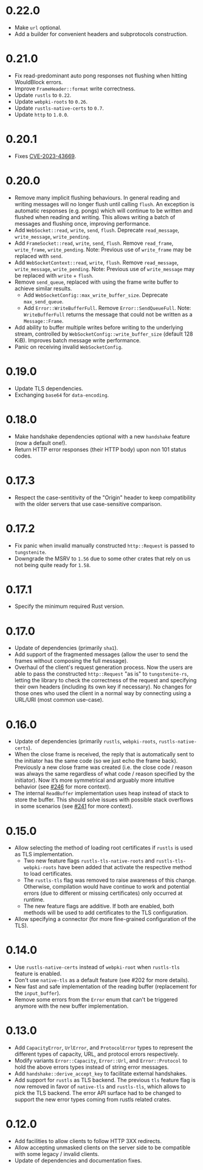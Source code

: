 # 0.22.0
- Make `url` optional.
- Add a builder for convenient headers and subprotocols construction.

# 0.21.0
- Fix read-predominant auto pong responses not flushing when hitting WouldBlock errors.
- Improve `FrameHeader::format` write correctness.
- Update `rustls` to `0.22`.
- Update `webpki-roots` to `0.26`.
- Update `rustls-native-certs` to `0.7`.
- Update `http` to `1.0.0`.

# 0.20.1
- Fixes [CVE-2023-43669](https://github.com/snapview/tungstenite-rs/pull/379).

# 0.20.0
- Remove many implicit flushing behaviours. In general reading and writing messages will no 
  longer flush until calling `flush`. An exception is automatic responses (e.g. pongs) 
  which will continue to be written and flushed when reading and writing.
  This allows writing a batch of messages and flushing once, improving performance.
- Add `WebSocket::read`, `write`, `send`, `flush`. Deprecate `read_message`, `write_message`, `write_pending`.
- Add `FrameSocket::read`, `write`, `send`, `flush`. Remove `read_frame`, `write_frame`, `write_pending`. 
  Note: Previous use of `write_frame` may be replaced with `send`.
- Add `WebSocketContext::read`, `write`, `flush`. Remove `read_message`, `write_message`, `write_pending`.
  Note: Previous use of `write_message` may be replaced with `write` + `flush`.
- Remove `send_queue`, replaced with using the frame write buffer to achieve similar results.
  * Add `WebSocketConfig::max_write_buffer_size`. Deprecate `max_send_queue`.
  * Add `Error::WriteBufferFull`. Remove `Error::SendQueueFull`.
    Note: `WriteBufferFull` returns the message that could not be written as a `Message::Frame`.
- Add ability to buffer multiple writes before writing to the underlying stream, controlled by
  `WebSocketConfig::write_buffer_size` (default 128 KiB). Improves batch message write performance.
- Panic on receiving invalid `WebSocketConfig`.

# 0.19.0

- Update TLS dependencies.
- Exchanging `base64` for `data-encoding`.

# 0.18.0

- Make handshake dependencies optional with a new `handshake` feature (now a default one!).
- Return HTTP error responses (their HTTP body) upon non 101 status codes.

# 0.17.3

- Respect the case-sentitivity of the "Origin" header to keep compatibility with the older servers that use case-sensitive comparison.

# 0.17.2

- Fix panic when invalid manually constructed `http::Request` is passed to `tungstenite`.
- Downgrade the MSRV to `1.56` due to some other crates that rely on us not being quite ready for `1.58`.

# 0.17.1

- Specify the minimum required Rust version.

# 0.17.0

- Update of dependencies (primarily `sha1`).
- Add support of the fragmented messages (allow the user to send the frames without composing the full message).
- Overhaul of the client's request generation process. Now the users are able to pass the constructed `http::Request` "as is" to `tungstenite-rs`, letting the library to check the correctness of the request and specifying their own headers (including its own key if necessary). No changes for those ones who used the client in a normal way by connecting using a URL/URI (most common use-case).

# 0.16.0

- Update of dependencies (primarily `rustls`, `webpki-roots`, `rustls-native-certs`).
- When the close frame is received, the reply that is automatically sent to the initiator has the same code (so we just echo the frame back). Previously a new close frame was created (i.e. the close code / reason was always the same regardless of what code / reason specified by the initiator). Now it’s more symmetrical and arguably more intuitive behavior (see [#246](https://github.com/snapview/tungstenite-rs/pull/246) for more context).
- The internal `ReadBuffer` implementation uses heap instead of stack to store the buffer. This should solve issues with possible stack overflows in some scenarios (see [#241](https://github.com/snapview/tungstenite-rs/pull/241) for more context).

# 0.15.0

- Allow selecting the method of loading root certificates if `rustls` is used as TLS implementation.
  - Two new feature flags `rustls-tls-native-roots` and `rustls-tls-webpki-roots` have been added
    that activate the respective method to load certificates.
  - The `rustls-tls` flag was removed to raise awareness of this change. Otherwise, compilation
    would have continue to work and potential errors (due to different or missing certificates)
    only occurred at runtime.
  - The new feature flags are additive. If both are enabled, both methods will be used to add
    certificates to the TLS configuration.
- Allow specifying a connector (for more fine-grained configuration of the TLS).

# 0.14.0

- Use `rustls-native-certs` instead of `webpki-root` when `rustls-tls` feature is enabled.
- Don't use `native-tls` as a default feature (see #202 for more details).
- New fast and safe implementation of the reading buffer (replacement for the `input_buffer`).
- Remove some errors from the `Error` enum that can't be triggered anymore with the new buffer implementation.

# 0.13.0

- Add `CapacityError`, `UrlError`, and `ProtocolError` types to represent the different types of capacity, URL, and protocol errors respectively.
- Modify variants `Error::Capacity`, `Error::Url`, and `Error::Protocol` to hold the above errors types instead of string error messages.
- Add `handshake::derive_accept_key` to facilitate external handshakes.
- Add support for `rustls` as TLS backend. The previous `tls` feature flag is now removed in favor
  of `native-tls` and `rustls-tls`, which allows to pick the TLS backend. The error API surface had
  to be changed to support the new error types coming from rustls related crates.

# 0.12.0

- Add facilities to allow clients to follow HTTP 3XX redirects.
- Allow accepting unmasked clients on the server side to be compatible with some legacy / invalid clients.
- Update of dependencies and documentation fixes.
